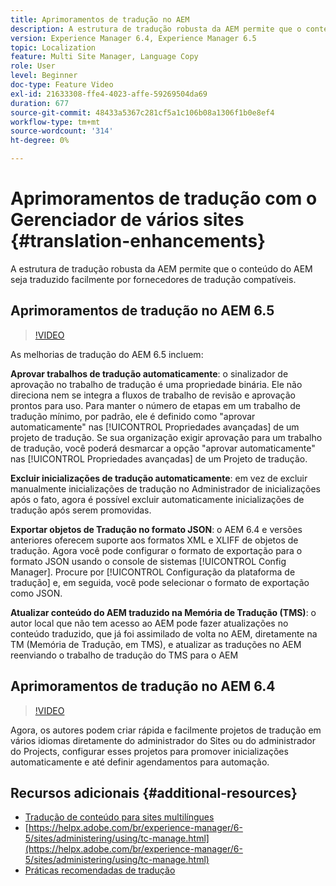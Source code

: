 ```yaml
---
title: Aprimoramentos de tradução no AEM
description: A estrutura de tradução robusta da AEM permite que o conteúdo do AEM seja traduzido facilmente por fornecedores de tradução compatíveis. Saiba mais sobre os últimos aprimoramentos.
version: Experience Manager 6.4, Experience Manager 6.5
topic: Localization
feature: Multi Site Manager, Language Copy
role: User
level: Beginner
doc-type: Feature Video
exl-id: 21633308-ffe4-4023-affe-59269504da69
duration: 677
source-git-commit: 48433a5367c281cf5a1c106b08a1306f1b0e8ef4
workflow-type: tm+mt
source-wordcount: '314'
ht-degree: 0%

---
```


# Aprimoramentos de tradução com o Gerenciador de vários sites {#translation-enhancements}

A estrutura de tradução robusta da AEM permite que o conteúdo do AEM seja traduzido facilmente por fornecedores de tradução compatíveis.

## Aprimoramentos de tradução no AEM 6.5

>[!VIDEO](https://video.tv.adobe.com/v/27405?quality=12&learn=on)

As melhorias de tradução do AEM 6.5 incluem:

**Aprovar trabalhos de tradução automaticamente**: o sinalizador de aprovação no trabalho de tradução é uma propriedade binária. Ele não direciona nem se integra a fluxos de trabalho de revisão e aprovação prontos para uso. Para manter o número de etapas em um trabalho de tradução mínimo, por padrão, ele é definido como &quot;aprovar automaticamente&quot; nas [!UICONTROL Propriedades avançadas] de um projeto de tradução. Se sua organização exigir aprovação para um trabalho de tradução, você poderá desmarcar a opção &quot;aprovar automaticamente&quot; nas [!UICONTROL Propriedades avançadas] de um Projeto de tradução.

**Excluir inicializações de tradução automaticamente**: em vez de excluir manualmente inicializações de tradução no Administrador de inicializações após o fato, agora é possível excluir automaticamente inicializações de tradução após serem promovidas.

**Exportar objetos de Tradução no formato JSON**: o AEM 6.4 e versões anteriores oferecem suporte aos formatos XML e XLIFF de objetos de tradução. Agora você pode configurar o formato de exportação para o formato JSON usando o console de sistemas [!UICONTROL Config Manager]. Procure por [!UICONTROL Configuração da plataforma de tradução] e, em seguida, você pode selecionar o formato de exportação como JSON.

**Atualizar conteúdo do AEM traduzido na Memória de Tradução (TMS)**: o autor local que não tem acesso ao AEM pode fazer atualizações no conteúdo traduzido, que já foi assimilado de volta no AEM, diretamente na TM (Memória de Tradução, em TMS), e atualizar as traduções no AEM reenviando o trabalho de tradução do TMS para o AEM

## Aprimoramentos de tradução no AEM 6.4

>[!VIDEO](https://video.tv.adobe.com/v/21309?quality=12&learn=on)

Agora, os autores podem criar rápida e facilmente projetos de tradução em vários idiomas diretamente do administrador do Sites ou do administrador do Projects, configurar esses projetos para promover inicializações automaticamente e até definir agendamentos para automação.

## Recursos adicionais {#additional-resources}

* [Tradução de conteúdo para sites multilíngues](https://helpx.adobe.com/br/experience-manager/6-5/sites/administering/using/translation.html)
* [https://helpx.adobe.com/br/experience-manager/6-5/sites/administering/using/tc-manage.html](https://helpx.adobe.com/br/experience-manager/6-5/sites/administering/using/tc-manage.html)
* [Práticas recomendadas de tradução](https://helpx.adobe.com/br/experience-manager/6-5/sites/administering/using/tc-bp.html)

